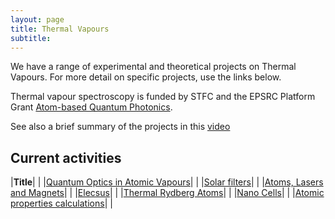 ```yaml
---
layout: page
title: Thermal Vapours
subtitle:
---
```


We have a range of experimental and theoretical projects on Thermal Vapours. For more detail on specific projects, use the links below.

Thermal vapour spectroscopy is funded by STFC and the EPSRC Platform Grant [Atom-based Quantum Photonics](https://web.archive.org/web/20220810200230/https://gow.epsrc.ukri.org/NGBOViewGrant.aspx?GrantRef=EP/R002061/1).

See also a brief summary of the projects in this [video](https://www.youtube.com/watch?v=wRXSWgUO8lc)

## Current activities

|**Title**|   |
|[Quantum Optics in Atomic Vapours](/research/vapours/optics)|   |
|[Solar filters](/research/vapours/solar)|   |
|[Atoms, Lasers and Magnets](/research/vapours/magnets)|   |
|[Elecsus](/research/vapours/elecsus)|   |
|[Thermal Rydberg Atoms](/research/vapours/thermal_ryd)|   |
|[Nano Cells](/research/vapours/nanocell)|   |
|[Atomic properties calculations](/research/vapours/calcs)|   |
